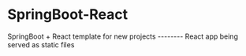 # SpringBoot-React
SpringBoot + React template for new projects -------- React app being served as static files
